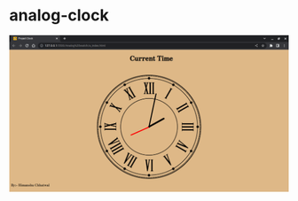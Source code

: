 # analog-clock
<img align="Center" alt="Pic" a="100%" src="https://github.com/himanshu1221/analog-clock/blob/f60595ca761aa45f398459a8394893845312cb03/Demo.png">
